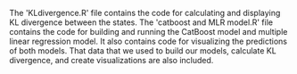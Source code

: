 The 'KLdivergence.R' file contains the code for calculating and displaying KL divergence between the states. The 'catboost and MLR model.R' file contains the code for building and running the CatBoost model and multiple linear regression model. It also contains code for visualizing the predictions of both models. That data that we used to build our models, calculate KL divergence, and create visualizations are also included. 
